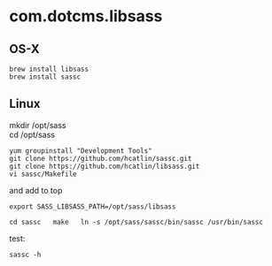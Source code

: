 # com.dotcms.libsass



## OS-X 
```
brew install libsass
brew install sassc
```
## Linux
mkdir /opt/sass  
cd /opt/sass  

```
yum groupinstall "Development Tools"  
git clone https://github.com/hcatlin/sassc.git  
git clone https://github.com/hcatlin/libsass.git
vi sassc/Makefile  
```
 and add to top
```
export SASS_LIBSASS_PATH=/opt/sass/libsass  
```
``
cd sassc  
make  
ln -s /opt/sass/sassc/bin/sassc /usr/bin/sassc 
``

test:

`sassc -h  `

